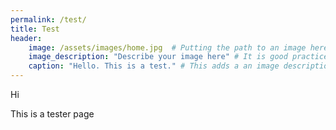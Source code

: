 ```yaml
---
permalink: /test/
title: Test
header:
    image: /assets/images/home.jpg  # Putting the path to an image here will replace the header image.
    image_description: "Describe your image here" # It is good practice to include an image desription as alt text.
    caption: "Hello. This is a test." # This adds a an image description visible in the corner of the hero header
---
```

Hi

This is a tester page